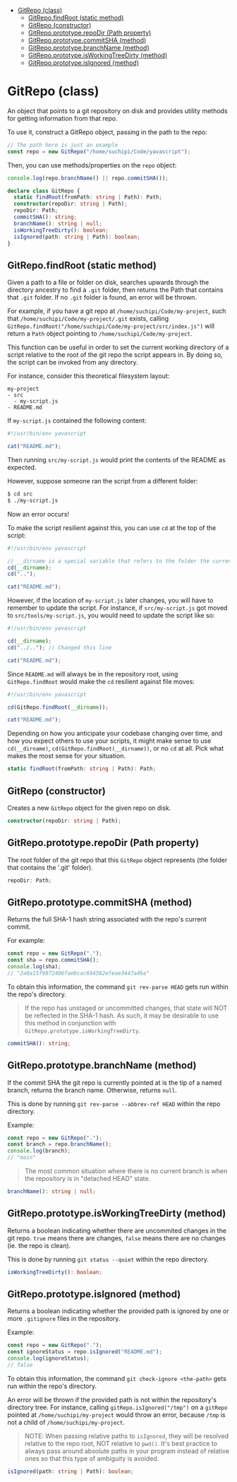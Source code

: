 - [GitRepo (class)](#gitrepo-class)
  - [GitRepo.findRoot (static method)](#gitrepofindroot-static-method)
  - [GitRepo (constructor)](#gitrepo-constructor)
  - [GitRepo.prototype.repoDir (Path property)](#gitrepoprototyperepodir-path-property)
  - [GitRepo.prototype.commitSHA (method)](#gitrepoprototypecommitsha-method)
  - [GitRepo.prototype.branchName (method)](#gitrepoprototypebranchname-method)
  - [GitRepo.prototype.isWorkingTreeDirty (method)](#gitrepoprototypeisworkingtreedirty-method)
  - [GitRepo.prototype.isIgnored (method)](#gitrepoprototypeisignored-method)

# GitRepo (class)

An object that points to a git repository on disk and provides utility
methods for getting information from that repo.

To use it, construct a GitRepo object, passing in the path to the repo:

```ts
// The path here is just an example
const repo = new GitRepo("/home/suchipi/Code/yavascript");
```

Then, you can use methods/properties on the `repo` object:

```ts
console.log(repo.branchName() || repo.commitSHA());
```

```ts
declare class GitRepo {
  static findRoot(fromPath: string | Path): Path;
  constructor(repoDir: string | Path);
  repoDir: Path;
  commitSHA(): string;
  branchName(): string | null;
  isWorkingTreeDirty(): boolean;
  isIgnored(path: string | Path): boolean;
}
```

## GitRepo.findRoot (static method)

Given a path to a file or folder on disk, searches upwards through the
directory ancestry to find a `.git` folder, then returns the Path that
contains that `.git` folder. If no `.git` folder is found, an error will be
thrown.

For example, if you have a git repo at `/home/suchipi/Code/my-project`,
such that `/home/suchipi/Code/my-project/.git` exists, calling
`GitRepo.findRoot("/home/suchipi/Code/my-project/src/index.js")` will
return a `Path` object pointing to `/home/suchipi/Code/my-project`.

This function can be useful in order to set the current working directory
of a script relative to the root of the git repo the script appears in. By
doing so, the script can be invoked from any directory.

For instance, consider this theoretical filesystem layout:

```
my-project
- src
  - my-script.js
- README.md
```

If `my-script.js` contained the following content:

```ts
#!/usr/bin/env yavascript

cat("README.md");
```

Then running `src/my-script.js` would print the contents of the README as
expected.

However, suppose someone ran the script from a different folder:

```sh
$ cd src
$ ./my-script.js
```

Now an error occurs!

To make the script resilient against this, you can use `cd` at the top of
the script:

```ts
#!/usr/bin/env yavascript

// __dirname is a special variable that refers to the folder the current script is in.
cd(__dirname);
cd("..");

cat("README.md");
```

However, if the location of `my-script.js` later changes, you will have to
remember to update the script. For instance, if `src/my-script.js` got
moved to `src/tools/my-script.js`, you would need to update the script like
so:

```ts
#!/usr/bin/env yavascript

cd(__dirname);
cd("../.."); // Changed this line

cat("README.md");
```

Since `README.md` will always be in the repository root, using
`GitRepo.findRoot` would make the `cd` resilient against file moves:

```ts
#!/usr/bin/env yavascript

cd(GitRepo.findRoot(__dirname));

cat("README.md");
```

Depending on how you anticipate your codebase changing over time, and how
you expect others to use your scripts, it might make sense to use
`cd(__dirname)`, `cd(GitRepo.findRoot(__dirname))`, or no `cd` at all. Pick what
makes the most sense for your situation.

```ts
static findRoot(fromPath: string | Path): Path;
```

## GitRepo (constructor)

Creates a new `GitRepo` object for the given repo on disk.

```ts
constructor(repoDir: string | Path);
```

## GitRepo.prototype.repoDir (Path property)

The root folder of the git repo that this `GitRepo` object represents (the
folder that contains the '.git' folder).

```ts
repoDir: Path;
```

## GitRepo.prototype.commitSHA (method)

Returns the full SHA-1 hash string associated with the repo's current
commit.

For example:

```ts
const repo = new GitRepo(".");
const sha = repo.commitSHA();
console.log(sha);
// "2a0a15f9872406faebcac694562efeae3447a4ba"
```

To obtain this information, the command `git rev-parse HEAD` gets run
within the repo's directory.

> If the repo has unstaged or uncommitted changes, that state will NOT be
> reflected in the SHA-1 hash. As such, it may be desirable to use this
> method in conjunction with `GitRepo.prototype.isWorkingTreeDirty`.

```ts
commitSHA(): string;
```

## GitRepo.prototype.branchName (method)

If the commit SHA the git repo is currently pointed at is the tip of a
named branch, returns the branch name. Otherwise, returns `null`.

This is done by running `git rev-parse --abbrev-ref HEAD` within the repo
directory.

Example:

```ts
const repo = new GitRepo(".");
const branch = repo.branchName();
console.log(branch);
// "main"
```

> The most common situation where there is no current branch is when the
> repository is in "detached HEAD" state.

```ts
branchName(): string | null;
```

## GitRepo.prototype.isWorkingTreeDirty (method)

Returns a boolean indicating whether there are uncommited changes in the
git repo. `true` means there are changes, `false` means there are no
changes (ie. the repo is clean).

This is done by running `git status --quiet` within the repo directory.

```ts
isWorkingTreeDirty(): boolean;
```

## GitRepo.prototype.isIgnored (method)

Returns a boolean indicating whether the provided path is ignored by one or
more `.gitignore` files in the repository.

Example:

```ts
const repo = new GitRepo(".");
const ignoreStatus = repo.isIgnored("README.md");
console.log(ignoreStatus);
// false
```

To obtain this information, the command `git check-ignore <the-path>` gets
run within the repo's directory.

An error will be thrown if the provided path is not within the repository's
directory tree. For instance, calling `gitRepo.isIgnored("/tmp")` on a
`gitRepo` pointed at `/home/suchipi/my-project` would throw an error,
because `/tmp` is not a child of `/home/suchipi/my-project`.

> NOTE: When passing relative paths to `isIgnored`, they will be resolved
> relative to the repo root, NOT relative to `pwd()`. It's best practice to
> always pass around absolute paths in your program instead of relative
> ones so that this type of ambiguity is avoided.

```ts
isIgnored(path: string | Path): boolean;
```

